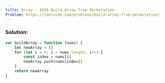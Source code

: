 ```yaml
---
title: Array - 1920 Build Array from Permutation
Problem: https://leetcode.com/problems/build-array-from-permutation/
---
```


### **Solution:**

```js
var buildArray = function (nums) {
	let newArray = []
	for (let i = 0; i < nums.length; i++) {
		const index = nums[i]
		newArray.push(nums[index])
	}
	return newArray
}
```
